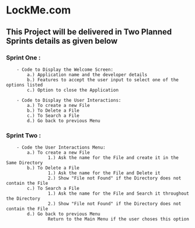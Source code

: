 # LockMe.com
## This Project will be delivered in Two Planned Sprints details as given below
 ### Sprint One :
        - Code to Display the Welcome Screen:
            a.) Application name and the developer details
            b.) Features to accept the user input to select one of the options listed 
            c.) Option to close the Application

        - Code to Display the User Interactions:
            a.) To create a new File
            b.) To Delete a File
            c.) To Search a File
            d.) Go back to previous Menu
            
### Sprint Two :
        - Code the User Interactions Menu:
            a.) To create a new File 
                    1.) Ask the name for the File and create it in the Same Directory
            b.) To Delete a File
                    1.) Ask the name for the File and Delete it
                    2.) Show "File not Found" if the Directory does not contain the File 
            c.) To Search a File
                    1.) Ask the name for the File and Search it throughout the Directory    
                    2.) Show "File not Found" if the Directory does not contain the File 
            d.) Go back to previous Menu
                    Return to the Main Menu if the user choses this option
